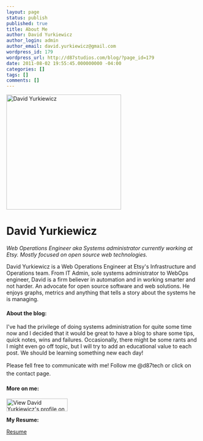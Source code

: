 ```yaml
---
layout: page
status: publish
published: true
title: About Me
author: David Yurkiewicz
author_login: admin
author_email: david.yurkiewicz@gmail.com
wordpress_id: 179
wordpress_url: http://d87studios.com/blog/?page_id=179
date: 2011-08-02 19:55:45.000000000 -04:00
categories: []
tags: []
comments: []
---
```

<a href="http://dyurk.com/wp-content/uploads/2011/08/david.jpg"><img class="size-medium wp-image-352" title="David Yurkiewicz" alt="David Yurkiewicz" src="http://dyurk.com/wp-content/uploads/2011/08/david-300x300.jpg" width="300" height="300" /></a>

<h1>David Yurkiewicz</h1>
<em>Web Operations Engineer aka Systems administrator currently working at Etsy. Mostly focused on open source web technologies.</em>

David Yurkiewicz is a Web Operations Engineer at Etsy's Infrastructure and Operations team. From IT Admin, sole systems administrator to WebOps engineer, David is a firm believer in automation and in working smarter and not harder. An advocate for open source software and web solutions. He enjoys graphs, metrics and anything that tells a story about the systems he is managing.
<h4>About the blog:</h4>
I've had the privilege of doing systems administration for quite some time now and I decided that it would be great to have a blog to share some tips, quick notes, wins and failures. Occasionally, there might be some rants and I might even go off topic, but I will try to add an educational value to each post. We should be learning something new each day!<em>  </em>

<span style="line-height: 1.5em;">Please fell free to communicate with me! Follow me @d87tech or click on the contact page. </span>

<h4>More on me:</h4>
<a href="http://www.linkedin.com/in/davidyurkiewicz"><img alt="View David Yurkiewicz's profile on LinkedIn" src="http://www.linkedin.com/img/webpromo/btn_viewmy_160x33.png" width="160" height="33" border="0" /></a>

<strong>My Resume:</strong>

<a title="Resume" href="http://cvmkr.com/QWGN" target="_blank">Resume</a>
